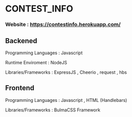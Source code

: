 # CONTEST_INFO


### Website : https://contestinfo.herokuapp.com/

## Backened

Programming Languages : Javascript

Runtime Enviroment : NodeJS

Libraries/Frameworks : ExpressJS , Cheerio , request , hbs

## Frontend

Programming Languages : Javascript , HTML (Handlebars)

Libraries/Frameworks : BulmaCSS Framework

